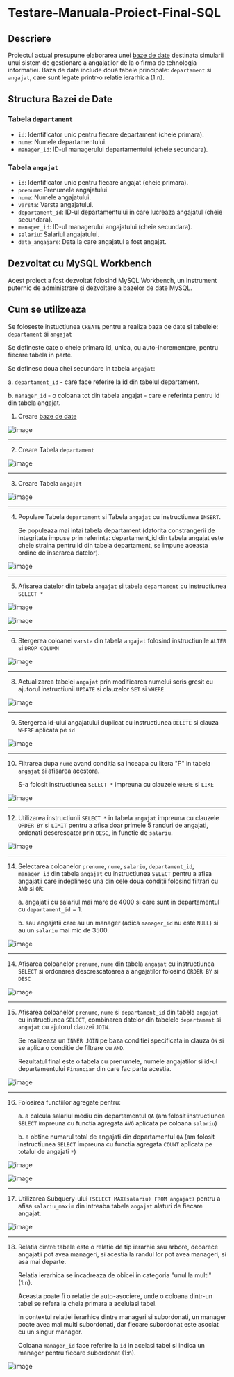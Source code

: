 # Testare-Manuala-Proiect-Final-SQL

## Descriere

Proiectul actual presupune elaborarea unei [baze de date](https://github.com/GeorgePara/Testare-Manuala-Proiect-Final-SQL/blob/main/Testare-Manuala-Proiect-Final-SQL.sql) destinata simularii unui sistem de
gestionare a angajatilor de la o firma de tehnologia informatiei. Baza de date include două tabele principale: `departament` si `angajat`, care sunt legate printr-o relatie ierarhica (1:n).

## Structura Bazei de Date

### Tabela `departament`
- `id`: Identificator unic pentru fiecare departament (cheie primara).
- `nume`: Numele departamentului.
- `manager_id`: ID-ul managerului departamentului (cheie secundara).

### Tabela `angajat`
- `id`: Identificator unic pentru fiecare angajat (cheie primara).
- `prenume`: Prenumele angajatului.
- `nume`: Numele angajatului.
- `varsta`: Varsta angajatului.
- `departament_id`: ID-ul departamentului in care lucreaza angajatul (cheie secundara).
- `manager_id`: ID-ul managerului angajatului (cheie secundara).
- `salariu`: Salariul angajatului.
- `data_angajare`: Data la care angajatul a fost angajat.

## Dezvoltat cu MySQL Workbench

Acest proiect a fost dezvoltat folosind MySQL Workbench, un instrument puternic de administrare și dezvoltare a bazelor de date MySQL.

## Cum se utilizeaza

Se foloseste instuctiunea `CREATE` pentru a realiza baza de date si tabelele: `departament` si `angajat`

Se defineste cate o cheie primara id, unica, cu auto-incrementare, pentru fiecare tabela in parte.

Se definesc doua chei secundare in tabela `angajat`:

a. `departament_id` - care face referire la id din tabelul departament.

b. `manager_id` - o coloana tot din tabela angajat - care e referinta pentru id din tabela angajat.

1.	Creare [baze de date](https://github.com/GeorgePara/Testare-Manuala-Proiect-Final-SQL/blob/main/Testare-Manuala-Proiect-Final-SQL.sql)

![image](https://github.com/GeorgePara/Testare-Manuala-Proiect-Final-SQL/assets/135150121/7f720023-bcfe-4a32-81a0-61d2cddf106a)

-----------------------------------------------------------------------------------------------------------------------------------------------------------------------------------------------------------------------

2.	Creare Tabela `departament`

![image](https://github.com/GeorgePara/Testare-Manuala-Proiect-Final-SQL/assets/135150121/cae95519-3b11-4680-a06a-dacca003cb80)

-----------------------------------------------------------------------------------------------------------------------------------------------------------------------------------------------------------------------

3.	Creare Tabela `angajat`

![image](https://github.com/GeorgePara/Testare-Manuala-Proiect-Final-SQL/assets/135150121/383fd439-0ffb-462a-88ce-99824c5bbacc)

-----------------------------------------------------------------------------------------------------------------------------------------------------------------------------------------------------------------------

4.	Populare Tabela `departament` si Tabela `angajat` cu instructiunea `INSERT`.

  	Se populeaza mai intai tabela departament (datorita constrangerii de integritate impuse prin referinta: departament_id din tabela angajat este cheie straina pentru id din tabela departament, se impune aceasta 
ordine de inserarea datelor).

![image](https://github.com/GeorgePara/Testare-Manuala-Proiect-Final-SQL/assets/135150121/98283855-6e13-4263-b404-6bda1f2e6d0e)

-----------------------------------------------------------------------------------------------------------------------------------------------------------------------------------------------------------------------

5.	Afisarea datelor din tabela `angajat` si tabela `departament` cu instructiunea `SELECT * `

![image](https://github.com/GeorgePara/Testare-Manuala-Proiect-Final-SQL/assets/135150121/fb7d4cd0-e799-48bb-982d-1d5a2ede0c68)

![image](https://github.com/GeorgePara/Testare-Manuala-Proiect-Final-SQL/assets/135150121/1f0f8e34-348c-44d1-917e-cad745e30809)

-----------------------------------------------------------------------------------------------------------------------------------------------------------------------------------------------------------------------

6.	Stergerea coloanei `varsta` din tabela `angajat` folosind instructiunile `ALTER` si `DROP COLUMN`

![image](https://github.com/GeorgePara/Testare-Manuala-Proiect-Final-SQL/assets/135150121/997bb215-9b32-491f-8c10-3a091d8c7d24) 

-----------------------------------------------------------------------------------------------------------------------------------------------------------------------------------------------------------------------

8.	Actualizarea tabelei `angajat` prin modificarea numelui scris gresit cu ajutorul instructiunii `UPDATE` si clauzelor `SET` si `WHERE`

![image](https://github.com/GeorgePara/Testare-Manuala-Proiect-Final-SQL/assets/135150121/e14fa58e-c56f-45b6-a3fb-c21cb4c65495)

-----------------------------------------------------------------------------------------------------------------------------------------------------------------------------------------------------------------------

9.	Stergerea id-ului angajatului duplicat cu instructiunea `DELETE` si clauza `WHERE` aplicata pe `id`

![image](https://github.com/GeorgePara/Testare-Manuala-Proiect-Final-SQL/assets/135150121/d46a11f6-a160-4481-8500-10d4dd45cf14)

-----------------------------------------------------------------------------------------------------------------------------------------------------------------------------------------------------------------------

10.	Filtrarea dupa `nume` avand conditia sa inceapa cu litera "P" in tabela `angajat` si afisarea acestora.

   	S-a folosit instructiunea `SELECT *` impreuna cu clauzele `WHERE` si `LIKE`

![image](https://github.com/GeorgePara/Testare-Manuala-Proiect-Final-SQL/assets/135150121/13a166c6-d3a4-471d-8610-613946cc7987)

-----------------------------------------------------------------------------------------------------------------------------------------------------------------------------------------------------------------------

12.	Utilizarea instructiunii `SELECT *` in tabela `angajat` impreuna cu clauzele `ORDER BY` si `LIMIT` pentru a afisa doar primele 5 randuri de angajati, ordonati descrescator prin `DESC`, in functie de `salariu`.

![image](https://github.com/GeorgePara/Testare-Manuala-Proiect-Final-SQL/assets/135150121/b36be892-7c44-45f9-948b-4c769c0f749d)

-----------------------------------------------------------------------------------------------------------------------------------------------------------------------------------------------------------------------

14.	Selectarea coloanelor `prenume`, `nume`, `salariu`, `departament_id`, `manager_id` din tabela `angajat` cu instructiunea `SELECT` pentru a afisa angajatii care indeplinesc una din cele doua conditii folosind
filtrari cu `AND` si `OR`:

    a. angajatii cu salariul mai mare de 4000 si care sunt in departamentul cu `departament_id` = 1.
   	
    b. sau angajatii care au un manager (adica `manager_id` nu este `NULL`) si au un `salariu` mai mic de 3500. 
 
![image](https://github.com/GeorgePara/Testare-Manuala-Proiect-Final-SQL/assets/135150121/0b9680c0-787e-4007-bf83-b5eb7e6e7894)

-----------------------------------------------------------------------------------------------------------------------------------------------------------------------------------------------------------------------

14.	Afisarea coloanelor `prenume`, `nume` din tabela `angajat` cu instructiunea `SELECT` si ordonarea descrescatoarea a angajatilor folosind `ORDER BY` si `DESC` 

![image](https://github.com/GeorgePara/Testare-Manuala-Proiect-Final-SQL/assets/135150121/cfea8664-61d1-4767-a11b-e190a5b5bf9f)

-----------------------------------------------------------------------------------------------------------------------------------------------------------------------------------------------------------------------

15.	Afisarea coloanelor `prenume`, `nume` si `departament_id` din tabela `angajat` cu instructiunea `SELECT`, combinarea datelor din tabelele `departament` si `angajat` cu ajutorul clauzei `JOIN`.

    Se realizeaza un `INNER JOIN` pe baza conditiei specificata in clauza `ON` si se aplica o conditie de filtrare cu `AND`.
   	
   	Rezultatul final este o tabela cu prenumele, numele angajatilor si id-ul departamentului `Financiar` din care fac parte acestia.
 
![image](https://github.com/GeorgePara/Testare-Manuala-Proiect-Final-SQL/assets/135150121/0b4771f0-7346-4649-ae3d-b95b480b8076)

-----------------------------------------------------------------------------------------------------------------------------------------------------------------------------------------------------------------------

16.	Folosirea functiilor agregate pentru:
    
    a. a calcula salariul mediu din departamentul `QA` (am folosit instructiunea `SELECT` impreuna cu functia agregata `AVG` aplicata pe coloana `salariu`)
   	
   	b. a obtine numarul total de angajati din departamentul `QA` (am folosit instructiunea `SELECT` impreuna cu functia agregata `COUNT` aplicata pe totalul de angajati `*`)


![image](https://github.com/GeorgePara/Testare-Manuala-Proiect-Final-SQL/assets/135150121/f3d8c4df-8f77-4714-a49e-d1e420946cf4)

![image](https://github.com/GeorgePara/Testare-Manuala-Proiect-Final-SQL/assets/135150121/1cd73d60-f987-48cc-9970-81059e23e0e3)

-----------------------------------------------------------------------------------------------------------------------------------------------------------------------------------------------------------------------

17.	Utilizarea Subquery-ului `(SELECT MAX(salariu) FROM angajat)` pentru a afisa `salariu_maxim` din intreaba tabela `angajat` alaturi de fiecare angajat.

![image](https://github.com/GeorgePara/Testare-Manuala-Proiect-Final-SQL/assets/135150121/65b8619c-082e-40c3-9529-a00faaa1cc83)

-----------------------------------------------------------------------------------------------------------------------------------------------------------------------------------------------------------------------

18. Relatia dintre tabele este o relatie de tip ierarhie sau arbore, deoarece angajatii pot avea manageri, si acestia la randul lor pot avea manageri, si asa mai departe.

    Relatia ierarhica se incadreaza de obicei in categoria "unul la multi" (1:n).

    Aceasta poate fi o relatie de auto-asociere, unde o coloana dintr-un tabel se refera la cheia primara a aceluiasi tabel.
    
    In contextul relatiei ierarhice dintre manageri si subordonati, un manager poate avea mai multi subordonati, dar fiecare subordonat este asociat cu un singur manager.
    
    Coloana `manager_id` face referire la `id` in acelasi tabel si indica un manager pentru fiecare subordonat (1:n).

![image](https://github.com/GeorgePara/Testare-Manuala-Proiect-Final-SQL/assets/135150121/2f1394f0-e872-4f41-a903-95159e9d9dca)






